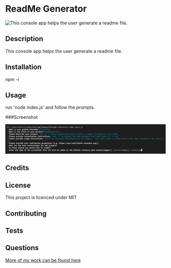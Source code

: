 
    
# ReadMe Generator

![This console app helps the user generate a readme file.](https://img.shields.io/badge/license-MIT-blue.svg)
    
## Description
    
This console app helps the user generate a readme file.

## Installation
    
npm -i
    
## Usage
    
run 'node index.js' and follow the prompts.
    
###Screenshot
        
![alt screen.png](assets/images/screen.png)
    
## Credits


    
## License
    
This project is licenced under MIT
    
    
## Contributing
    


## Tests
    


## Questions

[More of my work can be found here](https://github.com/ChrisAylen)
    
